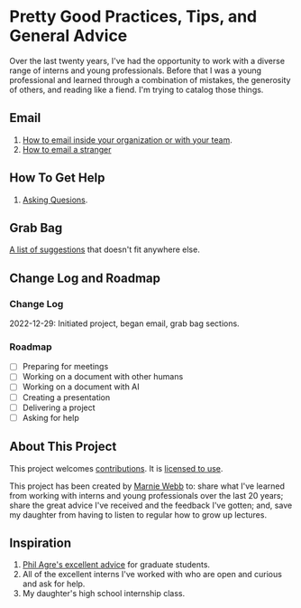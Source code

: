 # Pretty Good Practices, Tips, and General Advice

Over the last twenty years, I've had the opportunity to work with a diverse range of interns and young professionals.  Before that I was a young professional and learned through a combination of mistakes, the generosity of others, and reading like a fiend.  I'm trying to catalog those things.


## Email

1. [How to email inside your organization or with your team](email/how-to-email-org.md).
2. [How to email a stranger](email/how-to-email-stranger.md)

## How To Get Help

1. [Asking Quesions](how-to-get-help/asking-questions.md).

## Grab Bag

[A list of suggestions](grabbag/grabbag-index.md) that doesn't fit anywhere else.  

## Change Log and Roadmap

### Change Log

2022-12-29: Initiated project, began email, grab bag sections.

### Roadmap

- [ ] Preparing for meetings
- [ ] Working on a document with other humans
- [ ] Working on a document with AI
- [ ] Creating a presentation
- [ ] Delivering a project
- [ ] Asking for help

## About This Project

This project welcomes [contributions](CONTRIBUTING.md). It is [licensed to use](LICENSE). 

This project has been created by [Marnie Webb](https://crank.report/about-me) to: share what I've learned from working with interns and young professionals over the last 20 years; share the great advice I've received and the feedback I've gotten; and, save my daughter from having to listen to regular how to grow up lectures.


## Inspiration

1. [Phil Agre's excellent advice](https://pages.gseis.ucla.edu/faculty/agre/) for graduate students.
2. All of the excellent interns I've worked with who are open and curious and ask for help.
3. My daughter's high school internship class.

